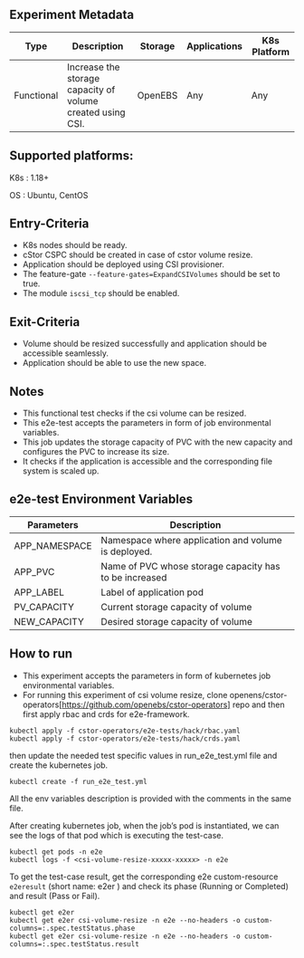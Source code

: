 ## Experiment Metadata

| Type       | Description                                                  | Storage | Applications | K8s Platform |
| ---------- | ------------------------------------------------------------ | ------- | ------------ | ------------ |
| Functional | Increase the storage capacity of volume created using CSI. | OpenEBS| Any          | Any    |


## Supported platforms:

K8s : 1.18+

OS : Ubuntu, CentOS

## Entry-Criteria

- K8s nodes should be ready.
- cStor CSPC should be created in case of cstor volume resize.
- Application should be deployed using CSI provisioner.
- The feature-gate `--feature-gates=ExpandCSIVolumes` should be set to true.
- The module `iscsi_tcp` should be enabled.

## Exit-Criteria

- Volume should be resized successfully and application should be accessible seamlessly.
- Application should be able to use the new space.

## Notes

- This functional test checks if the csi volume can be resized.
- This e2e-test accepts the parameters in form of job environmental variables.
- This job updates the storage capacity of PVC with the new capacity and configures the PVC to increase its size.
- It checks if the application is accessible and the corresponding file system is scaled up.

## e2e-test Environment Variables

| Parameters    | Description                                            |
| ------------- | ------------------------------------------------------ |
| APP_NAMESPACE | Namespace where application and volume is deployed.    |
| APP_PVC       | Name of PVC whose storage capacity has to be increased |
| APP_LABEL     | Label of application pod                               |
| PV_CAPACITY   | Current storage capacity of volume                     |
| NEW_CAPACITY  | Desired storage capacity of volume                     |

## How to run

- This experiment accepts the parameters in form of kubernetes job environmental variables.
- For running this experiment of csi volume resize, clone openens/cstor-operators[https://github.com/openebs/cstor-operators] repo and then first apply rbac and crds for e2e-framework.
```
kubectl apply -f cstor-operators/e2e-tests/hack/rbac.yaml
kubectl apply -f cstor-operators/e2e-tests/hack/crds.yaml
```
then update the needed test specific values in run_e2e_test.yml file and create the kubernetes job.
```
kubectl create -f run_e2e_test.yml
```
All the env variables description is provided with the comments in the same file.

After creating kubernetes job, when the job’s pod is instantiated, we can see the logs of that pod which is executing the test-case.

```
kubectl get pods -n e2e
kubectl logs -f <csi-volume-resize-xxxxx-xxxxx> -n e2e
```
To get the test-case result, get the corresponding e2e custom-resource `e2eresult` (short name: e2er ) and check its phase (Running or Completed) and result (Pass or Fail).

```
kubectl get e2er
kubectl get e2er csi-volume-resize -n e2e --no-headers -o custom-columns=:.spec.testStatus.phase
kubectl get e2er csi-volume-resize -n e2e --no-headers -o custom-columns=:.spec.testStatus.result
```